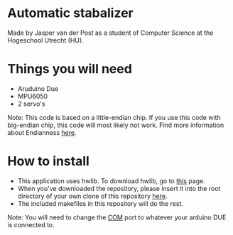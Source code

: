 # Automatic stabalizer
Made by Jasper van der Post as a student of Computer Science at the Hogeschool Utrecht (HU).

# Things you will need
* Aruduino Due
* MPU6050
* 2 servo's

Note: This code is based on a little-endian chip. If you use this code with big-endian chip, this code will most likely not work. Find more information about Endianness [here](https://en.wikipedia.org/wiki/Endianness#:~:text=In%20computing%2C%20endianness%20is%20the,little%2Dendian%20(LE)).
# How to install
* This application uses hwlib. To download hwlib, go to [this](https://github.com/wovo/hwlib) page. 
* When you've downloaded the repository, please insert it into the root directory of your own clone of this repository [here](https://github.com/Pink-Shadow/IPASS).
* The included makefiles in this repository will do the rest.

Note: You will need to change the [COM](IPASS_Project/Makefile.due) port to whatever your arduino DUE is connected to.

